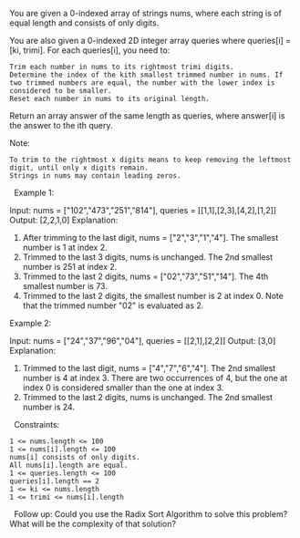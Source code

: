 You are given a 0-indexed array of strings nums, where each string is of equal length and consists of only digits.

You are also given a 0-indexed 2D integer array queries where queries[i] = [ki, trimi]. For each queries[i], you need to:


	Trim each number in nums to its rightmost trimi digits.
	Determine the index of the kith smallest trimmed number in nums. If two trimmed numbers are equal, the number with the lower index is considered to be smaller.
	Reset each number in nums to its original length.


Return an array answer of the same length as queries, where answer[i] is the answer to the ith query.

Note:


	To trim to the rightmost x digits means to keep removing the leftmost digit, until only x digits remain.
	Strings in nums may contain leading zeros.


 
Example 1:

Input: nums = ["102","473","251","814"], queries = [[1,1],[2,3],[4,2],[1,2]]
Output: [2,2,1,0]
Explanation:
1. After trimming to the last digit, nums = ["2","3","1","4"]. The smallest number is 1 at index 2.
2. Trimmed to the last 3 digits, nums is unchanged. The 2nd smallest number is 251 at index 2.
3. Trimmed to the last 2 digits, nums = ["02","73","51","14"]. The 4th smallest number is 73.
4. Trimmed to the last 2 digits, the smallest number is 2 at index 0.
   Note that the trimmed number "02" is evaluated as 2.


Example 2:

Input: nums = ["24","37","96","04"], queries = [[2,1],[2,2]]
Output: [3,0]
Explanation:
1. Trimmed to the last digit, nums = ["4","7","6","4"]. The 2nd smallest number is 4 at index 3.
   There are two occurrences of 4, but the one at index 0 is considered smaller than the one at index 3.
2. Trimmed to the last 2 digits, nums is unchanged. The 2nd smallest number is 24.


 
Constraints:


	1 <= nums.length <= 100
	1 <= nums[i].length <= 100
	nums[i] consists of only digits.
	All nums[i].length are equal.
	1 <= queries.length <= 100
	queries[i].length == 2
	1 <= ki <= nums.length
	1 <= trimi <= nums[i].length


 
Follow up: Could you use the Radix Sort Algorithm to solve this problem? What will be the complexity of that solution?
